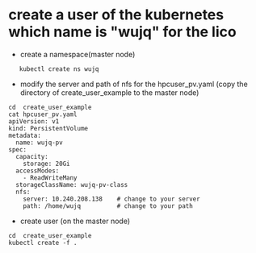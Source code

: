 # create a user of the kubernetes which name is "wujq" for the lico  
+ create a namespace(master node)
```
   kubectl create ns wujq
```
+ modify the server and  path of nfs  for the hpcuser_pv.yaml (copy the directory of create_user_example to the master node)
```
cd  create_user_example
cat hpcuser_pv.yaml
apiVersion: v1
kind: PersistentVolume
metadata:
  name: wujq-pv
spec:
  capacity:
    storage: 20Gi
  accessModes:
    - ReadWriteMany
  storageClassName: wujq-pv-class
  nfs:
    server: 10.240.208.138    # change to your server 
    path: /home/wujq          # change to your path

```
+ create user (on the master node)
```
cd  create_user_example
kubectl create -f .
```

